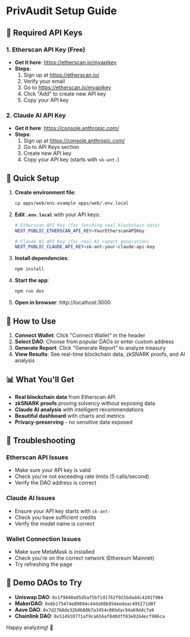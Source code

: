 # PrivAudit Setup Guide

## 🔑 **Required API Keys**

### 1. Etherscan API Key (Free)
- **Get it here**: https://etherscan.io/myapikey
- **Steps**:
  1. Sign up at https://etherscan.io/
  2. Verify your email
  3. Go to https://etherscan.io/myapikey
  4. Click "Add" to create new API key
  5. Copy your API key

### 2. Claude AI API Key
- **Get it here**: https://console.anthropic.com/
- **Steps**:
  1. Sign up at https://console.anthropic.com/
  2. Go to API Keys section
  3. Create new API key
  4. Copy your API key (starts with `sk-ant-`)

## 🚀 **Quick Setup**

1. **Create environment file**:
   ```bash
   cp apps/web/env.example apps/web/.env.local
   ```

2. **Edit `.env.local`** with your API keys:
   ```bash
   # Etherscan API Key (for fetching real blockchain data)
   NEXT_PUBLIC_ETHERSCAN_API_KEY=YourEtherscanAPIKey

   # Claude AI API Key (for real AI report generation)
   NEXT_PUBLIC_CLAUDE_API_KEY=sk-ant-your-claude-api-key
   ```

3. **Install dependencies**:
   ```bash
   npm install
   ```

4. **Start the app**:
   ```bash
   npm run dev
   ```

5. **Open in browser**: http://localhost:3000

## 🎯 **How to Use**

1. **Connect Wallet**: Click "Connect Wallet" in the header
2. **Select DAO**: Choose from popular DAOs or enter custom address
3. **Generate Report**: Click "Generate Report" to analyze treasury
4. **View Results**: See real-time blockchain data, zkSNARK proofs, and AI analysis

## 📊 **What You'll Get**

- **Real blockchain data** from Etherscan API
- **zkSNARK proofs** proving solvency without exposing data
- **Claude AI analysis** with intelligent recommendations
- **Beautiful dashboard** with charts and metrics
- **Privacy-preserving** - no sensitive data exposed

## 🔧 **Troubleshooting**

### Etherscan API Issues
- Make sure your API key is valid
- Check you're not exceeding rate limits (5 calls/second)
- Verify the DAO address is correct

### Claude AI Issues
- Ensure your API key starts with `sk-ant-`
- Check you have sufficient credits
- Verify the model name is correct

### Wallet Connection Issues
- Make sure MetaMask is installed
- Check you're on the correct network (Ethereum Mainnet)
- Try refreshing the page

## 🎉 **Demo DAOs to Try**

- **Uniswap DAO**: `0x1f9840a85d5af5bf1d1762f925bdaddc4201f984`
- **MakerDAO**: `0x6b175474e89094c44da98b954eedeac495271d0f`
- **Aave DAO**: `0x7d2768de32b0b80b7a3454c06bdac94a69ddc7a9`
- **Chainlink DAO**: `0x514910771af9ca656af840dff83e8264ecf986ca`

Happy analyzing! 🚀

